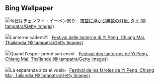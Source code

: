 ## Bing Wallpaper
![](https://www.bing.com/th?id=OHR.YiPengLanterns_JA-JP3002354354_UHD.jpg&w=1000)今日はチェンマイ・イーペン祭り:&nbsp;&ensp;[夜空に浮かぶ無数の灯籠, タイ (© tampatra/Getty Images)](https://www.bing.com/th?id=OHR.YiPengLanterns_JA-JP3002354354_UHD.jpg)
<br><br/>
![](https://www.bing.com/th?id=OHR.YiPengLanterns_IT-IT3348534532_UHD.jpg&w=1000)Lanterne cadenti?:&nbsp;&ensp;[Festival delle lanterne di Yi Peng, Chiang Mai, Thailandia (© tampatra/Getty Images)](https://www.bing.com/th?id=OHR.YiPengLanterns_IT-IT3348534532_UHD.jpg)
<br><br/>
![](https://www.bing.com/th?id=OHR.YiPengLanterns_FR-FR2863208745_UHD.jpg&w=1000)Quand l'espoir prend son envol:&nbsp;&ensp;[Festival des lanternes de Yi Peng, Chiang Mai, Thaïlande (© tampatra/Getty Images)](https://www.bing.com/th?id=OHR.YiPengLanterns_FR-FR2863208745_UHD.jpg)
<br><br/>
![](https://www.bing.com/th?id=OHR.YiPengLanterns_ES-ES0717973586_UHD.jpg&w=1000)La esperanza alza el vuelo:&nbsp;&ensp;[Festival de los faroles de Yi Peng, Chiang Mai, Tailandia (© tampatra/Getty Images)](https://www.bing.com/th?id=OHR.YiPengLanterns_ES-ES0717973586_UHD.jpg)
<br><br/>
